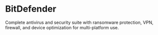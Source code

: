 # BitDefender
Complete antivirus and security suite with ransomware protection, VPN, firewall, and device optimization for multi-platform use.
